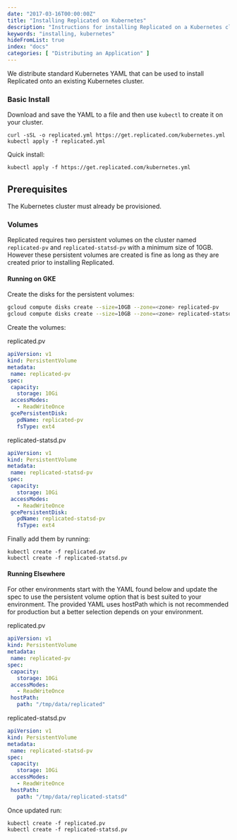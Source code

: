 ```yaml
---
date: "2017-03-16T00:00:00Z"
title: "Installing Replicated on Kubernetes"
description: "Instructions for installing Replicated on a Kubernetes cluster."
keywords: "installing, kubernetes"
hideFromList: true
index: "docs"
categories: [ "Distributing an Application" ]
---
```


We distribute standard Kubernetes YAML that can be used to install Replicated onto an existing Kubernetes cluster.

### Basic Install

Download and save the YAML to a file and then use `kubectl` to create it on your cluster.

```shell
curl -sSL -o replicated.yml https://get.replicated.com/kubernetes.yml
kubectl apply -f replicated.yml
```

Quick install:

```shell
kubectl apply -f https://get.replicated.com/kubernetes.yml
```

## Prerequisites
The Kubernetes cluster must already be provisioned.

### Volumes
Replicated requires two persistent volumes on the cluster named `replicated-pv` and `replicated-statsd-pv` with a minimum size of 10GB. However these persistent volumes are created is fine as long as they are created prior to installing Replicated.

#### Running on GKE

Create the disks for the persistent volumes:

```bash
gcloud compute disks create --size=10GB --zone=<zone> replicated-pv
gcloud compute disks create --size=10GB --zone=<zone> replicated-statsd-pv
```

Create the volumes:

replicated.pv

```yaml
apiVersion: v1
kind: PersistentVolume
metadata:
 name: replicated-pv
spec:
 capacity:
   storage: 10Gi
 accessModes:
   - ReadWriteOnce
 gcePersistentDisk:
   pdName: replicated-pv
   fsType: ext4
```

replicated-statsd.pv

```yaml
apiVersion: v1
kind: PersistentVolume
metadata:
 name: replicated-statsd-pv
spec:
 capacity:
   storage: 10Gi
 accessModes:
   - ReadWriteOnce
 gcePersistentDisk:
   pdName: replicated-statsd-pv
   fsType: ext4
```

Finally add them by running:

```shell
kubectl create -f replicated.pv
kubectl create -f replicated-statsd.pv
```

#### Running Elsewhere

For other environments start with the YAML found below and update the spec to use the persistent volume option that is best suited to your environment. The provided YAML uses hostPath which is not recommended for production but a better selection depends on your environment.

replicated.pv

```yaml
apiVersion: v1
kind: PersistentVolume
metadata:
 name: replicated-pv
spec:
 capacity:
   storage: 10Gi
 accessModes:
   - ReadWriteOnce
 hostPath:
   path: "/tmp/data/replicated"
```

replicated-statsd.pv


```yaml
apiVersion: v1
kind: PersistentVolume
metadata:
 name: replicated-statsd-pv
spec:
 capacity:
   storage: 10Gi
 accessModes:
   - ReadWriteOnce
 hostPath:
   path: "/tmp/data/replicated-statsd"
```

Once updated run:

```shell
kubectl create -f replicated.pv
kubectl create -f replicated-statsd.pv
```